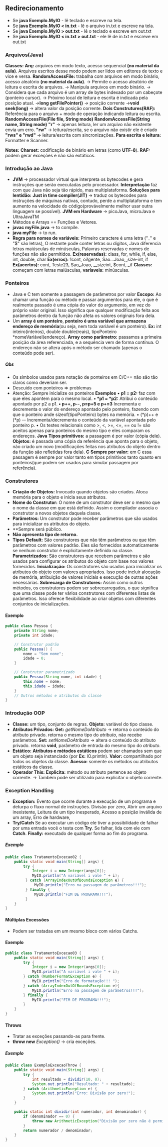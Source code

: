 ## Redirecionamento
- Se **java Exemplo.MyIO** - lê teclado e escreve na tela.
- Se **java Exemplo.MyIO < in.txt** - lê o arquivo in.txt e escreve na tela.
- Se **java Exemplo.MyIO > out.txt** - lê o teclado e escreve em out.txt
- Se **java Exemplo.MyIO < in.txt > out.txt** - ele lê de in.txt e escreve em out.txt 
### Arquivos(Java)
**Classes:**
	**Arq:** arquivos em modo texto, acesso sequencial **(no material da aula)**.
		Arquivos escritos desse modo podem ser lidos em editores de texto e vice e versa.
	**RandomAccessFile:** trabalha com arquivos em modo binário, acesso aleatório **(no material da aula)**. 
		-> Permite o acesso aleatório de leitura e escrita de arquivos.
		-> Manipula arquivos em modo binário.
		-> Considera que cada arquivo é um array de bytes indexado por um cabeçote (ponteiro cursor).
		-> Próximo local de leitura e escrita é indicada pela posição atual.
		->**long getFilePointer()** -> posição corrente
		->**void seek(long)** -> altera valor da posição corrente.
		**Dois Construtures(RAF):**
			Referência para o arquivo + modo de operação indicando leitura ou escrita.
			**RandomAccessFile(File file, String mode)**
			**RandomAccessFile(String name, String mode)**
				**"r"** -> apenas leitura, ler um arquivo não existente envia um erro.
				**"rw"** -> leitura/escrita, se o arquivo não existir ele é criado
				**"rws" e "rwd"** -> leitura/escrita com sincronizações.
	**Para escrita e leitura:**
		Formatter e Scanner.

**Notes:**
	**Charset:** codificação de binário em letras (como **UTF-8**).
	**RAF:** podem gerar exceções e não são extáticos.
### Introdução ao Java
- **JVM** -> processador virtual que interpreta os bytecodes e gera instruções que serão executadas pelo processador.
	**Interpretação** faz com que Java não seja tão rápido, mas multiplataforma.
	**Soluções para lentidão:**
		**Just in time compiler(JIT)** -> traduz os bytecodes para instruções de máquinas nativas, contudo, perde a multiplataforma e tem aumento na velocidade do código(provávelmente melhor usar outra linguagem se possível).
		**JVM em Hardware** -> picoJava, microJava e UltraJavaTM
- Métodos e Arrays == Funções e Vetores.
- **javac myFile.java** -> to compile.
- **java myFile** -> to run.
- **Regra para nomes de variáveis:**
	Primeiro caractere é uma letra ("\_" e "$" são letras),
	O restante pode conter letras ou dígitos,
	Java diferencia letras maiúsculas de minúsculas,
	Palavras reservadas e nomes de funções não são permitidos.
		**Ex(reservadas):** class, for, while, if, else, int, double, char
		**Ex(erros):** 1cont, oi!gente, Sao...Joao,\_size-int, if
		**Ex(acertos):** cont, Teste23, Sao_Joao, \_\_sizeint, $cont, \_if
	**Classes:** começam com letras maiúsculas, **varíaveis:** minúsculas.

### Ponteiros 
- Java e C tem somente a passagem de parâmetros por valor
	**Escopo:** Ao chamar uma função ou método e passar argumentos para ele, o que é realmente passado é uma cópia do valor do argumento, em vez do próprio valor original. Isso significa que qualquer modificação feita aos parâmetros dentro da função não afeta os valores originais fora dela.
- Um **array é um ponteiro**, **ponteiro é uma variável que armazena endereço de memória**(ou seja, nem toda variável é um ponteiro). **Ex:** int inteiro(inteiros), double double(reais), tipoPonteiro \*nomeVariável(endereço).
	**Array como parâmetro:** passamos a primeira posição da área referenciada, e a sequência vem de forma contínua. O endereço não se altera após o método ser chamado (apenas o conteúdo pode ser).
##### Obs
- Os símbolos usados para notação de ponteiros em C/C++ não são tão claros como deveriam ser.
- Descuido com ponteiros ⇒ problemas 
- Atenção: Sempre inicialize os ponteiros
**Exemplos**
	• **p1 = p2:** 
		faz com que eles apontem para o mesmo local.
	**• \*p1 = \*p2:** 
		Atribui o conteúdo apontado por p2 a p1.
	**• p++, p--, p=p+5 e p+=3** 
		Incrementa e decrementa o valor do endereço apontado pelo ponteiro, fazendo com que o ponteiro ande sizeof(tipoPonteiro) bytes na memória.
	• (\*p)++ e (\*p) --
		 Incrementa/decrementa o conteúdo da variável apontada pelo ponteiro p. 
	• Os testes relacionais como >, <, >=, <=, == ou != são aceitos apenas para ponteiros do mesmo tipo e eles comparam os endereços.
**Java**
	**Tipos primitivos:** a passagem é por valor (cópia dele).
		**Objetos:** é passada uma cópia da referência que aponta para o objeto, não criado um novo (modificações feitas nos atributos do objeto dentro da função são refletidas fora dela).
**C**
	**Sempre por valor:** em C essa passagem é sempre por valor tanto em tipos primitivos tanto quanto em ponteiros(que podem ser usados para simular passagem por referência).
### Construtores
- **Criação de Objetos:** Invocado quando objetos são criados. Aloca memória para o objeto e inicia seus atributos.
- **Nome do Construtor:** O nome de um construtor deve ser o mesmo que o nome da classe em que está definido. Assim o compilador associa o construtor a novos objetos daquela classe.
- **Parâmetros:** Um construtor pode receber parâmetros que são usados para inicializar os atributos do objeto.
- **Sempre será público.
- **Não apresenta tipo de retorno.**
- **Tipos**
	**Default:** São construtores que não têm parâmetros ou que têm parâmetros com valores padrão. Eles são fornecidos automaticamente se nenhum construtor é explicitamente definido na classe.
	**Parametrizados:** São construtores que recebem parâmetros e são usados para configurar os atributos do objeto com base nos valores fornecidos.
	**Inicialização:** Os construtores são usados para inicializar os atributos do objeto com valores apropriados. Isso pode incluir alocação de memória, atribuição de valores iniciais e execução de outras ações necessárias.
	**Sobrecarga de Construtores:** Assim como outros métodos, os construtores podem ser sobrecarregados, o que significa que uma classe pode ter vários construtores com diferentes listas de parâmetros. Isso oferece flexibilidade ao criar objetos com diferentes conjuntos de inicializações.
#### Exemplo
```java
public class Pessoa {
    private String nome;
    private int idade;

    // Construtor padrão
    public Pessoa() {
        nome = "Sem nome";
        idade = 0;
    }

    // Construtor parametrizado
    public Pessoa(String nome, int idade) {
        this.nome = nome;
        this.idade = idade;
    }
    // Outros métodos e atributos da classe
}
```
### Introdução OOP
- **Classe:** um tipo, conjunto de regras.
	**Objeto:** variável do tipo classe.
- **Atributos Privados:**
	**Get:** _getNomeDoAtributo_ -> retorna o conteúdo do atributo privado.
		retorna o mesmo tipo do _atributo_, não recebe parâmetros.
	**Set:** _setNomeDoAtributo_ -> altera o conteúdo do atributo privado.
		retorna **void**, parâmetro de entrada do mesmo tipo do _atributo_.
- **Estático:** 
	**Atributos e métodos estáticos** podem ser chamados sem que um objeto seja instanciado (por **Ex:** IO.println).
	**Valor:** compartilhado por todos os objetos da classe.
	**Acesso:** somente os métodos ou atributos estáticos da classe.
- **Operador This:** 
	**Explicita:** método ou atributo pertence ao objeto corrente.
	-> Também pode ser utilizado para explicitar o objeto corrente.
### Exception Handling
- **Exception:** Evento que ocorre durante a execução de um programa e deturpa o fluxo normal de instruções.
	Divisão por zero,
	Abrir um arquivo inexistente,
	Leitura de um tipo inesperado, 
	Acesso a posição inválida de um array,
	Erro de hardware,
- **Try/Catch**
	Se ao executar um código ele tiver a possibilidade de falhar por uma entrada você o testa com **Try**.
	Se falhar, lida com ele com **Catch**.
	**Finally:** executado de qualquer forma ao fim do programa.
##### Exemplo
```java
public class TratamentoExcecao02 { 
	public static void main(String[] args) { 
		try {
			Integer i = new Integer(args[0]); 
			MyIO.println("A variável i vale " + i);
		 } catch (ArrayIndexOutOfBoundsException e) { 
			 MyIO.println("Erro na passagem de parâmetros!!!");
		 } finally { 
			 MyIO.println("FIM DE PROGRAMA!!!"); 
		 } 
	} 
}
```
#### Múltiplas Excessões
- Podem ser tratadas em um mesmo bloco com vários Catchs.
#### Exemplo
```java
public class TratamentoExcecao03 { 
	public static void main(String[] args) { 
		try { 
			Integer i = new Integer(args[0]);
			MyIO.println("A variável i vale " + i);
		} catch (NumberFormatException e) {
			MyIO.println("Erro de formatação!!! "); 
		} catch (ArrayIndexOutOfBoundsException e){ 
			MyIO.println("Erro na passagem de parâmetros!!!"); 
		} finally { 
			MyIO.println("FIM DE PROGRAMA!!!"); 
		} 
	} 
}
```
#### Throws 
- Tratar as exceções passando-as para frente.
- **throw new** _Exception()_ -> cria exceções.
##### Exemplo
```java
public class ExemploExcecaoThrow {
    public static void main(String[] args) {
        try {
            int resultado = dividir(10, 0);
            System.out.println("Resultado: " + resultado);
        } catch (ArithmeticException e) {
            System.out.println("Erro: Divisão por zero!");
        }
    }

    public static int dividir(int numerador, int denominador) {
        if (denominador == 0) {
            throw new ArithmeticException("Divisão por zero não é permitida.");
        }
        return numerador / denominador;
    }
}
```